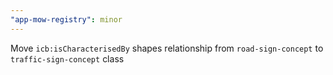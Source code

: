```yaml
---
"app-mow-registry": minor
---
```


Move `icb:isCharacterisedBy` shapes relationship from `road-sign-concept` to `traffic-sign-concept` class
